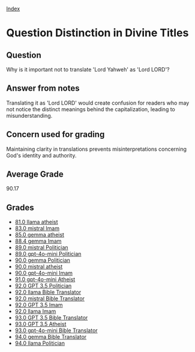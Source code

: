 
[Index](../../index.md)
# Question Distinction in Divine Titles
## Question
Why is it important not to translate 'Lord Yahweh' as 'Lord LORD'?

## Answer from notes
Translating it as 'Lord LORD' would create confusion for readers who may not notice the distinct meanings behind the capitalization, leading to misunderstanding.

## Concern used for grading
Maintaining clarity in translations prevents misinterpretations concerning God's identity and authority.

## Average Grade
90.17

## Grades
 * [81.0 llama atheist](../answers/llama_atheist/Distinction_in_Divine_Titles.md)
 * [83.0 mistral Imam](../answers/mistral_Imam/Distinction_in_Divine_Titles.md)
 * [85.0 gemma atheist](../answers/gemma_atheist/Distinction_in_Divine_Titles.md)
 * [88.4 gemma Imam](../answers/gemma_Imam/Distinction_in_Divine_Titles.md)
 * [89.0 mistral Politician](../answers/mistral_Politician/Distinction_in_Divine_Titles.md)
 * [89.0 gpt-4o-mini Politician](../answers/gpt-4o-mini_Politician/Distinction_in_Divine_Titles.md)
 * [90.0 gemma Politician](../answers/gemma_Politician/Distinction_in_Divine_Titles.md)
 * [90.0 mistral atheist](../answers/mistral_atheist/Distinction_in_Divine_Titles.md)
 * [90.0 gpt-4o-mini Imam](../answers/gpt-4o-mini_Imam/Distinction_in_Divine_Titles.md)
 * [91.0 gpt-4o-mini Atheist](../answers/gpt-4o-mini_Atheist/Distinction_in_Divine_Titles.md)
 * [92.0 GPT 3.5 Politician](../answers/GPT_3.5_Politician/Distinction_in_Divine_Titles.md)
 * [92.0 llama Bible Translator](../answers/llama_Bible_Translator/Distinction_in_Divine_Titles.md)
 * [92.0 mistral Bible Translator](../answers/mistral_Bible_Translator/Distinction_in_Divine_Titles.md)
 * [92.0 GPT 3.5 Imam](../answers/GPT_3.5_Imam/Distinction_in_Divine_Titles.md)
 * [92.0 llama Imam](../answers/llama_Imam/Distinction_in_Divine_Titles.md)
 * [93.0 GPT 3.5 Bible Translator](../answers/GPT_3.5_Bible_Translator/Distinction_in_Divine_Titles.md)
 * [93.0 GPT 3.5 Atheist](../answers/GPT_3.5_Atheist/Distinction_in_Divine_Titles.md)
 * [93.0 gpt-4o-mini Bible Translator](../answers/gpt-4o-mini_Bible_Translator/Distinction_in_Divine_Titles.md)
 * [94.0 gemma Bible Translator](../answers/gemma_Bible_Translator/Distinction_in_Divine_Titles.md)
 * [94.0 llama Politician](../answers/llama_Politician/Distinction_in_Divine_Titles.md)
